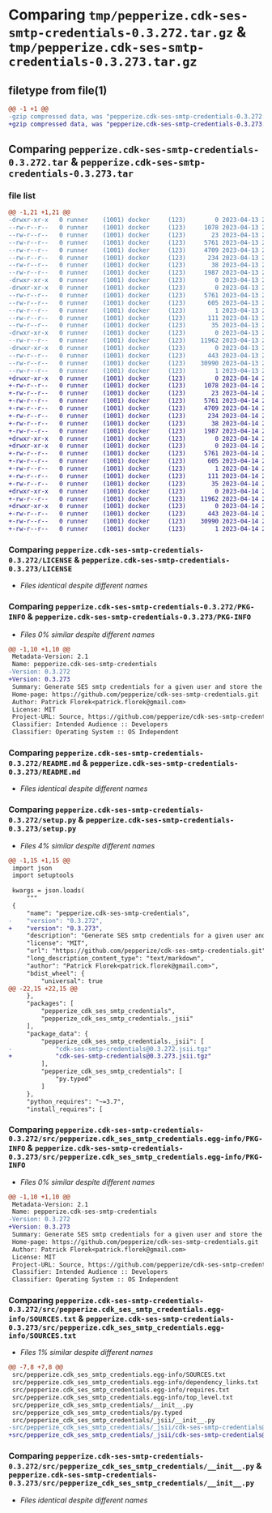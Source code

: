 # Comparing `tmp/pepperize.cdk-ses-smtp-credentials-0.3.272.tar.gz` & `tmp/pepperize.cdk-ses-smtp-credentials-0.3.273.tar.gz`

## filetype from file(1)

```diff
@@ -1 +1 @@
-gzip compressed data, was "pepperize.cdk-ses-smtp-credentials-0.3.272.tar", last modified: Thu Apr 13 23:09:14 2023, max compression
+gzip compressed data, was "pepperize.cdk-ses-smtp-credentials-0.3.273.tar", last modified: Fri Apr 14 23:08:36 2023, max compression
```

## Comparing `pepperize.cdk-ses-smtp-credentials-0.3.272.tar` & `pepperize.cdk-ses-smtp-credentials-0.3.273.tar`

### file list

```diff
@@ -1,21 +1,21 @@
-drwxr-xr-x   0 runner    (1001) docker     (123)        0 2023-04-13 23:09:14.458509 pepperize.cdk-ses-smtp-credentials-0.3.272/
--rw-r--r--   0 runner    (1001) docker     (123)     1078 2023-04-13 23:09:02.000000 pepperize.cdk-ses-smtp-credentials-0.3.272/LICENSE
--rw-r--r--   0 runner    (1001) docker     (123)       23 2023-04-13 23:09:02.000000 pepperize.cdk-ses-smtp-credentials-0.3.272/MANIFEST.in
--rw-r--r--   0 runner    (1001) docker     (123)     5761 2023-04-13 23:09:14.458509 pepperize.cdk-ses-smtp-credentials-0.3.272/PKG-INFO
--rw-r--r--   0 runner    (1001) docker     (123)     4709 2023-04-13 23:09:02.000000 pepperize.cdk-ses-smtp-credentials-0.3.272/README.md
--rw-r--r--   0 runner    (1001) docker     (123)      234 2023-04-13 23:09:02.000000 pepperize.cdk-ses-smtp-credentials-0.3.272/pyproject.toml
--rw-r--r--   0 runner    (1001) docker     (123)       38 2023-04-13 23:09:14.458509 pepperize.cdk-ses-smtp-credentials-0.3.272/setup.cfg
--rw-r--r--   0 runner    (1001) docker     (123)     1987 2023-04-13 23:09:02.000000 pepperize.cdk-ses-smtp-credentials-0.3.272/setup.py
-drwxr-xr-x   0 runner    (1001) docker     (123)        0 2023-04-13 23:09:14.458509 pepperize.cdk-ses-smtp-credentials-0.3.272/src/
-drwxr-xr-x   0 runner    (1001) docker     (123)        0 2023-04-13 23:09:14.458509 pepperize.cdk-ses-smtp-credentials-0.3.272/src/pepperize.cdk_ses_smtp_credentials.egg-info/
--rw-r--r--   0 runner    (1001) docker     (123)     5761 2023-04-13 23:09:14.000000 pepperize.cdk-ses-smtp-credentials-0.3.272/src/pepperize.cdk_ses_smtp_credentials.egg-info/PKG-INFO
--rw-r--r--   0 runner    (1001) docker     (123)      605 2023-04-13 23:09:14.000000 pepperize.cdk-ses-smtp-credentials-0.3.272/src/pepperize.cdk_ses_smtp_credentials.egg-info/SOURCES.txt
--rw-r--r--   0 runner    (1001) docker     (123)        1 2023-04-13 23:09:14.000000 pepperize.cdk-ses-smtp-credentials-0.3.272/src/pepperize.cdk_ses_smtp_credentials.egg-info/dependency_links.txt
--rw-r--r--   0 runner    (1001) docker     (123)      111 2023-04-13 23:09:14.000000 pepperize.cdk-ses-smtp-credentials-0.3.272/src/pepperize.cdk_ses_smtp_credentials.egg-info/requires.txt
--rw-r--r--   0 runner    (1001) docker     (123)       35 2023-04-13 23:09:14.000000 pepperize.cdk-ses-smtp-credentials-0.3.272/src/pepperize.cdk_ses_smtp_credentials.egg-info/top_level.txt
-drwxr-xr-x   0 runner    (1001) docker     (123)        0 2023-04-13 23:09:14.458509 pepperize.cdk-ses-smtp-credentials-0.3.272/src/pepperize_cdk_ses_smtp_credentials/
--rw-r--r--   0 runner    (1001) docker     (123)    11962 2023-04-13 23:09:02.000000 pepperize.cdk-ses-smtp-credentials-0.3.272/src/pepperize_cdk_ses_smtp_credentials/__init__.py
-drwxr-xr-x   0 runner    (1001) docker     (123)        0 2023-04-13 23:09:14.458509 pepperize.cdk-ses-smtp-credentials-0.3.272/src/pepperize_cdk_ses_smtp_credentials/_jsii/
--rw-r--r--   0 runner    (1001) docker     (123)      443 2023-04-13 23:09:02.000000 pepperize.cdk-ses-smtp-credentials-0.3.272/src/pepperize_cdk_ses_smtp_credentials/_jsii/__init__.py
--rw-r--r--   0 runner    (1001) docker     (123)    30990 2023-04-13 23:09:02.000000 pepperize.cdk-ses-smtp-credentials-0.3.272/src/pepperize_cdk_ses_smtp_credentials/_jsii/cdk-ses-smtp-credentials@0.3.272.jsii.tgz
--rw-r--r--   0 runner    (1001) docker     (123)        1 2023-04-13 23:09:02.000000 pepperize.cdk-ses-smtp-credentials-0.3.272/src/pepperize_cdk_ses_smtp_credentials/py.typed
+drwxr-xr-x   0 runner    (1001) docker     (123)        0 2023-04-14 23:08:36.462574 pepperize.cdk-ses-smtp-credentials-0.3.273/
+-rw-r--r--   0 runner    (1001) docker     (123)     1078 2023-04-14 23:08:22.000000 pepperize.cdk-ses-smtp-credentials-0.3.273/LICENSE
+-rw-r--r--   0 runner    (1001) docker     (123)       23 2023-04-14 23:08:22.000000 pepperize.cdk-ses-smtp-credentials-0.3.273/MANIFEST.in
+-rw-r--r--   0 runner    (1001) docker     (123)     5761 2023-04-14 23:08:36.462574 pepperize.cdk-ses-smtp-credentials-0.3.273/PKG-INFO
+-rw-r--r--   0 runner    (1001) docker     (123)     4709 2023-04-14 23:08:22.000000 pepperize.cdk-ses-smtp-credentials-0.3.273/README.md
+-rw-r--r--   0 runner    (1001) docker     (123)      234 2023-04-14 23:08:22.000000 pepperize.cdk-ses-smtp-credentials-0.3.273/pyproject.toml
+-rw-r--r--   0 runner    (1001) docker     (123)       38 2023-04-14 23:08:36.462574 pepperize.cdk-ses-smtp-credentials-0.3.273/setup.cfg
+-rw-r--r--   0 runner    (1001) docker     (123)     1987 2023-04-14 23:08:22.000000 pepperize.cdk-ses-smtp-credentials-0.3.273/setup.py
+drwxr-xr-x   0 runner    (1001) docker     (123)        0 2023-04-14 23:08:36.458574 pepperize.cdk-ses-smtp-credentials-0.3.273/src/
+drwxr-xr-x   0 runner    (1001) docker     (123)        0 2023-04-14 23:08:36.462574 pepperize.cdk-ses-smtp-credentials-0.3.273/src/pepperize.cdk_ses_smtp_credentials.egg-info/
+-rw-r--r--   0 runner    (1001) docker     (123)     5761 2023-04-14 23:08:36.000000 pepperize.cdk-ses-smtp-credentials-0.3.273/src/pepperize.cdk_ses_smtp_credentials.egg-info/PKG-INFO
+-rw-r--r--   0 runner    (1001) docker     (123)      605 2023-04-14 23:08:36.000000 pepperize.cdk-ses-smtp-credentials-0.3.273/src/pepperize.cdk_ses_smtp_credentials.egg-info/SOURCES.txt
+-rw-r--r--   0 runner    (1001) docker     (123)        1 2023-04-14 23:08:36.000000 pepperize.cdk-ses-smtp-credentials-0.3.273/src/pepperize.cdk_ses_smtp_credentials.egg-info/dependency_links.txt
+-rw-r--r--   0 runner    (1001) docker     (123)      111 2023-04-14 23:08:36.000000 pepperize.cdk-ses-smtp-credentials-0.3.273/src/pepperize.cdk_ses_smtp_credentials.egg-info/requires.txt
+-rw-r--r--   0 runner    (1001) docker     (123)       35 2023-04-14 23:08:36.000000 pepperize.cdk-ses-smtp-credentials-0.3.273/src/pepperize.cdk_ses_smtp_credentials.egg-info/top_level.txt
+drwxr-xr-x   0 runner    (1001) docker     (123)        0 2023-04-14 23:08:36.462574 pepperize.cdk-ses-smtp-credentials-0.3.273/src/pepperize_cdk_ses_smtp_credentials/
+-rw-r--r--   0 runner    (1001) docker     (123)    11962 2023-04-14 23:08:22.000000 pepperize.cdk-ses-smtp-credentials-0.3.273/src/pepperize_cdk_ses_smtp_credentials/__init__.py
+drwxr-xr-x   0 runner    (1001) docker     (123)        0 2023-04-14 23:08:36.462574 pepperize.cdk-ses-smtp-credentials-0.3.273/src/pepperize_cdk_ses_smtp_credentials/_jsii/
+-rw-r--r--   0 runner    (1001) docker     (123)      443 2023-04-14 23:08:22.000000 pepperize.cdk-ses-smtp-credentials-0.3.273/src/pepperize_cdk_ses_smtp_credentials/_jsii/__init__.py
+-rw-r--r--   0 runner    (1001) docker     (123)    30990 2023-04-14 23:08:22.000000 pepperize.cdk-ses-smtp-credentials-0.3.273/src/pepperize_cdk_ses_smtp_credentials/_jsii/cdk-ses-smtp-credentials@0.3.273.jsii.tgz
+-rw-r--r--   0 runner    (1001) docker     (123)        1 2023-04-14 23:08:22.000000 pepperize.cdk-ses-smtp-credentials-0.3.273/src/pepperize_cdk_ses_smtp_credentials/py.typed
```

### Comparing `pepperize.cdk-ses-smtp-credentials-0.3.272/LICENSE` & `pepperize.cdk-ses-smtp-credentials-0.3.273/LICENSE`

 * *Files identical despite different names*

### Comparing `pepperize.cdk-ses-smtp-credentials-0.3.272/PKG-INFO` & `pepperize.cdk-ses-smtp-credentials-0.3.273/PKG-INFO`

 * *Files 0% similar despite different names*

```diff
@@ -1,10 +1,10 @@
 Metadata-Version: 2.1
 Name: pepperize.cdk-ses-smtp-credentials
-Version: 0.3.272
+Version: 0.3.273
 Summary: Generate SES smtp credentials for a given user and store the credentials in a SecretsManager Secret.
 Home-page: https://github.com/pepperize/cdk-ses-smtp-credentials.git
 Author: Patrick Florek<patrick.florek@gmail.com>
 License: MIT
 Project-URL: Source, https://github.com/pepperize/cdk-ses-smtp-credentials.git
 Classifier: Intended Audience :: Developers
 Classifier: Operating System :: OS Independent
```

### Comparing `pepperize.cdk-ses-smtp-credentials-0.3.272/README.md` & `pepperize.cdk-ses-smtp-credentials-0.3.273/README.md`

 * *Files identical despite different names*

### Comparing `pepperize.cdk-ses-smtp-credentials-0.3.272/setup.py` & `pepperize.cdk-ses-smtp-credentials-0.3.273/setup.py`

 * *Files 4% similar despite different names*

```diff
@@ -1,15 +1,15 @@
 import json
 import setuptools
 
 kwargs = json.loads(
     """
 {
     "name": "pepperize.cdk-ses-smtp-credentials",
-    "version": "0.3.272",
+    "version": "0.3.273",
     "description": "Generate SES smtp credentials for a given user and store the credentials in a SecretsManager Secret.",
     "license": "MIT",
     "url": "https://github.com/pepperize/cdk-ses-smtp-credentials.git",
     "long_description_content_type": "text/markdown",
     "author": "Patrick Florek<patrick.florek@gmail.com>",
     "bdist_wheel": {
         "universal": true
@@ -22,15 +22,15 @@
     },
     "packages": [
         "pepperize_cdk_ses_smtp_credentials",
         "pepperize_cdk_ses_smtp_credentials._jsii"
     ],
     "package_data": {
         "pepperize_cdk_ses_smtp_credentials._jsii": [
-            "cdk-ses-smtp-credentials@0.3.272.jsii.tgz"
+            "cdk-ses-smtp-credentials@0.3.273.jsii.tgz"
         ],
         "pepperize_cdk_ses_smtp_credentials": [
             "py.typed"
         ]
     },
     "python_requires": "~=3.7",
     "install_requires": [
```

### Comparing `pepperize.cdk-ses-smtp-credentials-0.3.272/src/pepperize.cdk_ses_smtp_credentials.egg-info/PKG-INFO` & `pepperize.cdk-ses-smtp-credentials-0.3.273/src/pepperize.cdk_ses_smtp_credentials.egg-info/PKG-INFO`

 * *Files 0% similar despite different names*

```diff
@@ -1,10 +1,10 @@
 Metadata-Version: 2.1
 Name: pepperize.cdk-ses-smtp-credentials
-Version: 0.3.272
+Version: 0.3.273
 Summary: Generate SES smtp credentials for a given user and store the credentials in a SecretsManager Secret.
 Home-page: https://github.com/pepperize/cdk-ses-smtp-credentials.git
 Author: Patrick Florek<patrick.florek@gmail.com>
 License: MIT
 Project-URL: Source, https://github.com/pepperize/cdk-ses-smtp-credentials.git
 Classifier: Intended Audience :: Developers
 Classifier: Operating System :: OS Independent
```

### Comparing `pepperize.cdk-ses-smtp-credentials-0.3.272/src/pepperize.cdk_ses_smtp_credentials.egg-info/SOURCES.txt` & `pepperize.cdk-ses-smtp-credentials-0.3.273/src/pepperize.cdk_ses_smtp_credentials.egg-info/SOURCES.txt`

 * *Files 1% similar despite different names*

```diff
@@ -7,8 +7,8 @@
 src/pepperize.cdk_ses_smtp_credentials.egg-info/SOURCES.txt
 src/pepperize.cdk_ses_smtp_credentials.egg-info/dependency_links.txt
 src/pepperize.cdk_ses_smtp_credentials.egg-info/requires.txt
 src/pepperize.cdk_ses_smtp_credentials.egg-info/top_level.txt
 src/pepperize_cdk_ses_smtp_credentials/__init__.py
 src/pepperize_cdk_ses_smtp_credentials/py.typed
 src/pepperize_cdk_ses_smtp_credentials/_jsii/__init__.py
-src/pepperize_cdk_ses_smtp_credentials/_jsii/cdk-ses-smtp-credentials@0.3.272.jsii.tgz
+src/pepperize_cdk_ses_smtp_credentials/_jsii/cdk-ses-smtp-credentials@0.3.273.jsii.tgz
```

### Comparing `pepperize.cdk-ses-smtp-credentials-0.3.272/src/pepperize_cdk_ses_smtp_credentials/__init__.py` & `pepperize.cdk-ses-smtp-credentials-0.3.273/src/pepperize_cdk_ses_smtp_credentials/__init__.py`

 * *Files identical despite different names*

